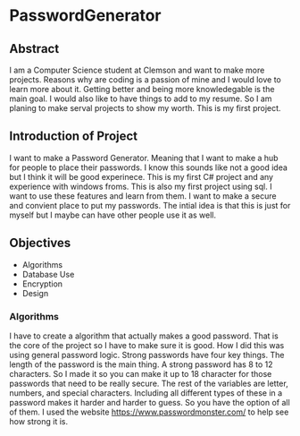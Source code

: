 # PasswordGenerator

## Abstract
I am a Computer Science student at Clemson and want to make more projects. Reasons why are coding is a passion of mine and I would love to learn more about it.
Getting better and being more knowledegable is the main goal. I would also like to have things to add to my resume. So I am planing to make serval projects
to show my worth. This is my first project.

## Introduction of Project
I want to make a Password Generator. Meaning that I want to make a hub for people to place their passwords. I know this sounds like not a good idea but I think it 
will be good experinece. This is my first C# project and any experience with windows froms. This is also my first project using sql. I want to use these features 
and learn from them. I want to make a secure and convient place to put my passwords. The intial idea is that this is just for myself but I maybe can have other people
use it as well.

## Objectives
* Algorithms 
* Database Use
* Encryption
* Design

### Algorithms
I have to create a algorithm that actually makes a good password. That is the core of the project so I have to make sure it is good. How I did this was using general
password logic. Strong passwords have four key things. The length of the password is the main thing. A strong password has 8 to 12 characters. So I made it so you can 
make it up to 18 character for those passwords that need to be really secure. The rest of the variables are letter, numbers, and special characters. Including all
different types of these in a password makes it harder and harder to guess. So you have the option of all of them. I used the website https://www.passwordmonster.com/ 
to help see how strong it is.
